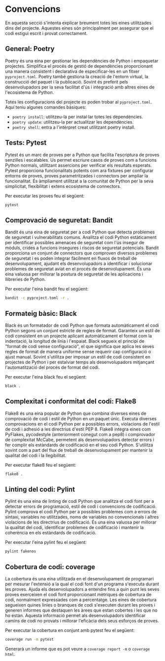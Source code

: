 # Convencions
En aquesta secció s'intenta explicar breument totes les eines utilitzades dins del projecte. Aquestes eines són principalment per assegurar que el codi estigui escrit i provat correctament.

## General: Poetry
Poetry és una eina per gestionar les dependències de Python i empaquetar projectes. Simplifica el procés de gestió de dependències proporcionant una manera consistent i declarativa de especificar-les en un fitxer `pyproject.toml`. Poetry també gestiona la creació de l'entorn virtual, la construcció del paquet i la publicació. Sovint és preferit pels desenvolupadors per la seva facilitat d'ús i integració amb altres eines de l'ecosistema de Python.

Totes les configuracions del projecte es poden trobar al `pyproject.toml`. Aquí teniu algunes comandes bàsiques:

- `poetry install`: utilitzeu-la per instal·lar totes les dependències.
- `poetry update`: utilitzeu-la per actualitzar les dependències.
- `poetry shell`: entra a l'intèrpret creat utilitzant poetry install.

## Tests: Pytest
Pytest és un marc de proves per a Python que facilita l'escriptura de proves senzilles i escalables. Us permet escriure casos de proves com a funcions Python normals, utilitzant assercions per verificar els resultats esperats. Pytest proporciona funcionalitats potents com ara fixtures per configurar entorns de proves, proves parametritzades i connectors per ampliar la funcionalitat. És àmpliament utilitzat a la comunitat de Python per la seva simplicitat, flexibilitat i extens ecosistema de connectors.

Per executar les proves feu el següent:
```bash
pytest
```

## Comprovació de seguretat: Bandit
Bandit és una eina de seguretat per a codi Python que detecta problemes de seguretat i vulnerabilitats comuns. Analitza el codi Python estàticament per identificar possibles amenaces de seguretat com l'ús insegur de mòduls, crides a funcions insegures i riscos de seguretat potencials. Bandit proporciona un conjunt de connectors que comproven diversos problemes de seguretat i es poden integrar fàcilment en fluxos de treball de desenvolupament, ajudant els desenvolupadors a identificar i solucionar problemes de seguretat aviat en el procés de desenvolupament. És una eina valuosa per millorar la postura de seguretat de les aplicacions i llibreries de Python.

Per executar l'eina bandit feu el següent:
```bash
bandit -c pyproject.toml -r .
```

## Formateig bàsic: Black
Black és un formatador de codi Python que formata automàticament el codi Python segons un conjunt estricte de regles de format. Garanteix un estil de codi consistent en un projecte aplicant automàticament el format com la indentació, la longitud de línia i l'espaiat. Black segueix el principi de "format de codi sense configuració", el que significa que aplica les seves regles de format de manera uniforme sense requerir cap configuració o ajust manual. Sovint s'utilitza per imposar un estil de codi consistent en projectes de Python i per estalviar temps als desenvolupadors mitjançant l'automatització del procés de format del codi.

Per executar l'eina black feu el següent:
```bash
black .
```

## Complexitat i conformitat del codi: Flake8
Flake8 és una eina popular de Python que combina diverses eines de comprovació de codi i estil de Python en un paquet únic. Executa diverses comprovacions en el codi Python per a possibles errors, violacions de l'estil de codi i adhesió a les directrius d'estil PEP 8. Flake8 integra eines com PyFlakes, pycodestyle (anteriorment conegut com a pep8) i comprovador de complexitat McCabe, permetent als desenvolupadors detectar errors i fer complir els estàndards de codificació en el seu codi Python. S'utilitza sovint com a part del flux de treball de desenvolupament per mantenir la qualitat del codi i la llegibilitat.

Per executar flake8 feu el següent:
```bash
flake8 .
```

## Linting del codi: Pylint
Pylint és una eina de linting de codi Python que analitza el codi font per a detectar errors de programació, estil de codi i convencions de codificació. Pylint comprova el codi Python per a possibles problemes com a errors de sintaxi, variables no utilitzades, noms de variables no convencionals i altres violacions de les directrius de codificació. És una eina valuosa per millorar la qualitat del codi, identificar problemes de codificació i mantenir la coherència en els estàndards de codificació.

Per executar l'eina pylint feu el següent:
```bash
pylint fakenos
```

## Cobertura de codi: coverage
La cobertura és una eina utilitzada en el desenvolupament de programari per mesurar l'extensió a la qual el codi font d'un programa s'executa durant les proves. Ajuda els desenvolupadors a entendre fins a quin punt les seves proves exerceixen el codi font proporcionant mètriques de cobertura de codi, normalment expressades com a percentatge. Les eines de cobertura segueixen quines línies o branques de codi s'executen durant les proves i generen informes que destaquen les àrees que estan cobertes i les que no ho estan. Aquesta informació permet als desenvolupadors identificar camins de codi no provats i millorar l'eficàcia dels seus esforços de proves.

Per executar la cobertura en conjunt amb pytest feu el següent:
```bash
coverage run -m pytest
```

Generarà un informe que es pot veure a `coverage report -m` o `coverage html`.